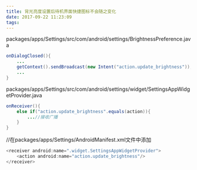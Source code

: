 ```yaml
---
title: 背光亮度设置后待机界面快捷图标不会随之变化
date: 2017-09-22 11:23:09
tags:
---
```

packages/apps/Settings/src/com/android/settings/BrightnessPreference.java
``` Java
onDialogClosed(){
    ...
    getContext().sendBroadcast(new Intent("action.update_brightness"));	//发送广播
    ...
}
```

packages/apps/Settings/src/com/android/settings/widget/SettingsAppWidgetProvider.java
``` Java
onReceiver(){
    else if("action.update_brightness".equals(action)){
        ...//接收广播
    }
}

```

//在packages/apps/Settings/AndroidManifest.xml文件中添加
``` Java
<receiver android:name=".widget.SettingsAppWidgetProvider">
    <action android:name="action.update_brightness"/>
</receiver>
```